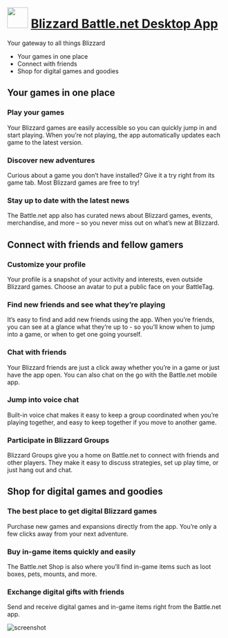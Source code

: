﻿# <img src="https://cdn.jsdelivr.net/gh/chtof/chocolatey-packages/manual/battle-net/battle-net.png" width="48" height="48"/> [Blizzard Battle.net Desktop App](https://chocolatey.org/packages/battle-net)

Your gateway to all things Blizzard
- Your games in one place
- Connect with friends
- Shop for digital games and goodies

## Your games in one place
### Play your games
Your Blizzard games are easily accessible so you can quickly jump in and start playing. When you’re not playing, the app automatically updates each game to the latest version.

### Discover new adventures
Curious about a game you don’t have installed? Give it a try right from its game tab. Most Blizzard games are free to try!

### Stay up to date with the latest news
The Battle.net app also has curated news about Blizzard games, events, merchandise, and more – so you never miss out on what’s new at Blizzard.

## Connect with friends and fellow gamers
### Customize your profile
Your profile is a snapshot of your activity and interests, even outside Blizzard games. Choose an avatar to put a public face on your BattleTag.

### Find new friends and see what they’re playing
It’s easy to find and add new friends using the app. When you’re friends, you can see at a glance what they’re up to - so you’ll know when to jump into a game, or when to get one going yourself.

### Chat with friends
Your Blizzard friends are just a click away whether you’re in a game or just have the app open. You can also chat on the go with the Battle.net mobile app.

### Jump into voice chat
Built-in voice chat makes it easy to keep a group coordinated when you’re playing together, and easy to keep together if you move to another game.

### Participate in Blizzard Groups
Blizzard Groups give you a home on Battle.net to connect with friends and other players. They make it easy to discuss strategies, set up play time, or just hang out and chat.

## Shop for digital games and goodies
### The best place to get digital Blizzard games
Purchase new games and expansions directly from the app. You’re only a few clicks away from your next adventure.

### Buy in-game items quickly and easily
The Battle.net Shop is also where you’ll find in-game items such as loot boxes, pets, mounts, and more.

### Exchange digital gifts with friends
Send and receive digital games and in-game items right from the Battle.net app.

![screenshot](https://cdn.jsdelivr.net/gh/chtof/chocolatey-packages/manual/battle-net/screenshot.png)